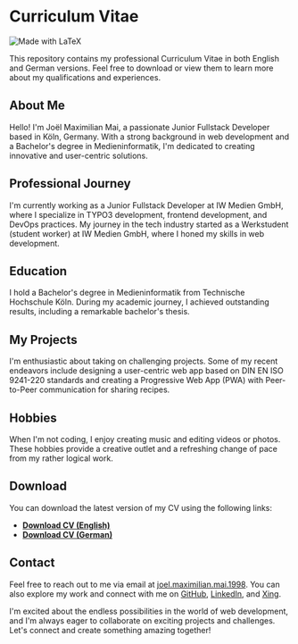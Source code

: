 # Curriculum Vitae

![Made with LaTeX](https://img.shields.io/static/v1?style=for-the-badge&message=LaTeX&color=008080&logo=latex&logoColor=white&label=Made%20with)

This repository contains my professional Curriculum Vitae in both English and German versions. Feel free to download or view them to learn more about my qualifications and experiences.

## About Me

Hello! I'm Joël Maximilian Mai, a passionate Junior Fullstack Developer based in Köln, Germany. With a strong background in web development and a Bachelor's degree in Medieninformatik, I'm dedicated to creating innovative and user-centric solutions.

## Professional Journey

I'm currently working as a Junior Fullstack Developer at IW Medien GmbH, where I specialize in TYPO3 development, frontend development, and DevOps practices. My journey in the tech industry started as a Werkstudent (student worker) at IW Medien GmbH, where I honed my skills in web development.

## Education

I hold a Bachelor's degree in Medieninformatik from Technische Hochschule Köln. During my academic journey, I achieved outstanding results, including a remarkable bachelor's thesis.

## My Projects

I'm enthusiastic about taking on challenging projects. Some of my recent endeavors include designing a user-centric web app based on DIN EN ISO 9241-220 standards and creating a Progressive Web App (PWA) with Peer-to-Peer communication for sharing recipes.

## Hobbies

When I'm not coding, I enjoy creating music and editing videos or photos. These hobbies provide a creative outlet and a refreshing change of pace from my rather logical work.

## Download

You can download the latest version of my CV using the following links:

- [**Download CV (English)**](https://github.com/mai-space/curriculum_vitae/raw/languages/english/download/mai-joel_maximilian-curriculum_vitae.pdf)
- [**Download CV (German)**](https://github.com/mai-space/curriculum_vitae/raw/languages/german/download/mai-joel_maximilian-curriculum_vitae.pdf)

## Contact

Feel free to reach out to me via email at [joel.maximilian.mai.1998](mailto:joel.maximilian.mai.1998@gmail.com). You can also explore my work and connect with me on [GitHub](https://github.com/mai-space), [LinkedIn](https://www.linkedin.com/in/joel-maximilian-mai/), and [Xing](https://www.xing.com/profile/JoelMaximilian_Mai/portfolio).

I'm excited about the endless possibilities in the world of web development, and I'm always eager to collaborate on exciting projects and challenges. Let's connect and create something amazing together!
